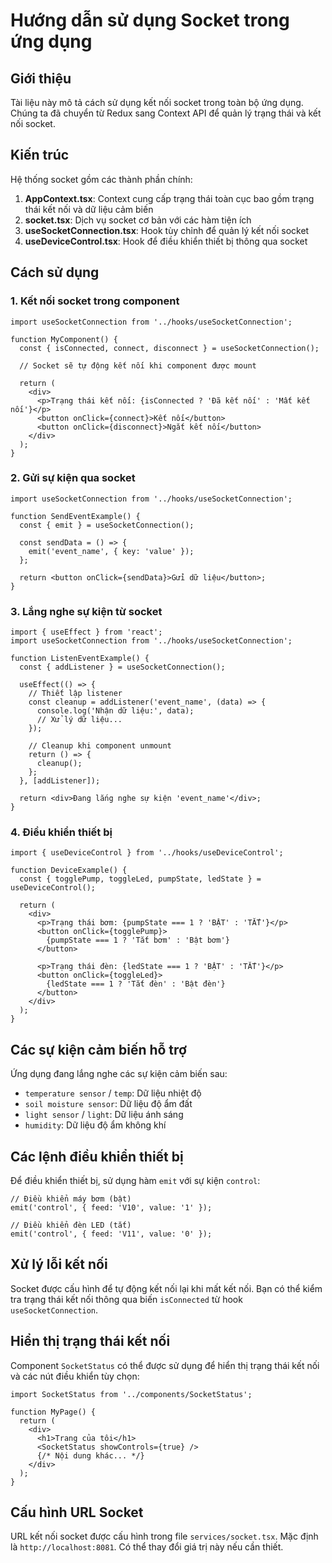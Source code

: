 # Hướng dẫn sử dụng Socket trong ứng dụng

## Giới thiệu

Tài liệu này mô tả cách sử dụng kết nối socket trong toàn bộ ứng dụng. Chúng ta đã chuyển từ Redux sang Context API để quản lý trạng thái và kết nối socket.

## Kiến trúc

Hệ thống socket gồm các thành phần chính:

1. **AppContext.tsx**: Context cung cấp trạng thái toàn cục bao gồm trạng thái kết nối và dữ liệu cảm biến
2. **socket.tsx**: Dịch vụ socket cơ bản với các hàm tiện ích
3. **useSocketConnection.tsx**: Hook tùy chỉnh để quản lý kết nối socket
4. **useDeviceControl.tsx**: Hook để điều khiển thiết bị thông qua socket

## Cách sử dụng

### 1. Kết nối socket trong component

```tsx
import useSocketConnection from '../hooks/useSocketConnection';

function MyComponent() {
  const { isConnected, connect, disconnect } = useSocketConnection();
  
  // Socket sẽ tự động kết nối khi component được mount
  
  return (
    <div>
      <p>Trạng thái kết nối: {isConnected ? 'Đã kết nối' : 'Mất kết nối'}</p>
      <button onClick={connect}>Kết nối</button>
      <button onClick={disconnect}>Ngắt kết nối</button>
    </div>
  );
}
```

### 2. Gửi sự kiện qua socket

```tsx
import useSocketConnection from '../hooks/useSocketConnection';

function SendEventExample() {
  const { emit } = useSocketConnection();
  
  const sendData = () => {
    emit('event_name', { key: 'value' });
  };
  
  return <button onClick={sendData}>Gửi dữ liệu</button>;
}
```

### 3. Lắng nghe sự kiện từ socket

```tsx
import { useEffect } from 'react';
import useSocketConnection from '../hooks/useSocketConnection';

function ListenEventExample() {
  const { addListener } = useSocketConnection();
  
  useEffect(() => {
    // Thiết lập listener
    const cleanup = addListener('event_name', (data) => {
      console.log('Nhận dữ liệu:', data);
      // Xử lý dữ liệu...
    });
    
    // Cleanup khi component unmount
    return () => {
      cleanup();
    };
  }, [addListener]);
  
  return <div>Đang lắng nghe sự kiện 'event_name'</div>;
}
```

### 4. Điều khiển thiết bị

```tsx
import { useDeviceControl } from '../hooks/useDeviceControl';

function DeviceExample() {
  const { togglePump, toggleLed, pumpState, ledState } = useDeviceControl();
  
  return (
    <div>
      <p>Trạng thái bơm: {pumpState === 1 ? 'BẬT' : 'TẮT'}</p>
      <button onClick={togglePump}>
        {pumpState === 1 ? 'Tắt bơm' : 'Bật bơm'}
      </button>
      
      <p>Trạng thái đèn: {ledState === 1 ? 'BẬT' : 'TẮT'}</p>
      <button onClick={toggleLed}>
        {ledState === 1 ? 'Tắt đèn' : 'Bật đèn'}
      </button>
    </div>
  );
}
```

## Các sự kiện cảm biến hỗ trợ

Ứng dụng đang lắng nghe các sự kiện cảm biến sau:

- `temperature sensor` / `temp`: Dữ liệu nhiệt độ
- `soil moisture sensor`: Dữ liệu độ ẩm đất
- `light sensor` / `light`: Dữ liệu ánh sáng
- `humidity`: Dữ liệu độ ẩm không khí

## Các lệnh điều khiển thiết bị

Để điều khiển thiết bị, sử dụng hàm `emit` với sự kiện `control`:

```tsx
// Điều khiển máy bơm (bật)
emit('control', { feed: 'V10', value: '1' });

// Điều khiển đèn LED (tắt)
emit('control', { feed: 'V11', value: '0' });
```

## Xử lý lỗi kết nối

Socket được cấu hình để tự động kết nối lại khi mất kết nối. Bạn có thể kiểm tra trạng thái kết nối thông qua biến `isConnected` từ hook `useSocketConnection`.

## Hiển thị trạng thái kết nối

Component `SocketStatus` có thể được sử dụng để hiển thị trạng thái kết nối và các nút điều khiển tùy chọn:

```tsx
import SocketStatus from '../components/SocketStatus';

function MyPage() {
  return (
    <div>
      <h1>Trang của tôi</h1>
      <SocketStatus showControls={true} />
      {/* Nội dung khác... */}
    </div>
  );
}
```

## Cấu hình URL Socket

URL kết nối socket được cấu hình trong file `services/socket.tsx`. Mặc định là `http://localhost:8081`. Có thể thay đổi giá trị này nếu cần thiết. 